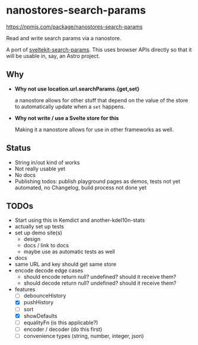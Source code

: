 # nanostores-search-params

https://npmjs.com/package/nanostores-search-params

Read and write search params via a nanostore.

A port of [sveltekit-search-params](https://github.com/paoloricciuti/sveltekit-search-params). This uses browser APIs directly so that it will be usable in, say, an Astro project.

## Why

- **Why not use location.url.searchParams.{get,set}**

  a nanostore allows for other stuff that depend on the value of the store to automatically update when a `set` happens.

- **Why not write / use a Svelte store for this**

  Making it a nanostore allows for use in other frameworks as well.

## Status

- String in/out kind of works
- Not really usable yet
- No docs
- Publishing todos: publish playground pages as demos, tests not yet automated, no Changelog, build process not done yet

## TODOs

- Start using this in Kemdict and another-kdel10n-stats
- actually set up tests
- set up demo site(s)
  - design
  - docs / link to docs
  - maybe use as automatic tests as well
- docs
- same URL and key should get same store
- encode decode edge cases
  - should encode return null? undefined? should it receive them?
  - should decode return null? undefined? should it receive them?
- features
  - [ ] debounceHistory
  - [X] pushHistory
  - [ ] sort
  - [X] showDefaults
  - [ ] equalityFn (is this applicable?)
  - [ ] encoder / decoder (do this first)
  - [ ] convenience types (string, number, integer, json)
